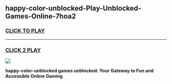 
## happy-color-unblocked-Play-Unblocked-Games-Online-7hoa2
<h3>
<a href="https://premium76.site?title=happy-color-unblocked&ref=25A">CLICK TO PLAY</a></h3>
<hr>

<h3>
<a href="https://premium76.site?title=happy-color-unblocked&ref=25A">CLICK 2 PLAY</a>
  
</h3>

<a href="https://premium76.site?title=happy-color-unblocked&ref=25A"><img src="https://clearcache.store/games.png"></a>


**happy-color-unblocked games unblocked: Your Gateway to Fun and Accessible Online Gaming**
